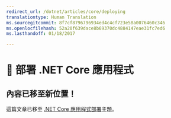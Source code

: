 ```yaml
---
redirect_url: /dotnet/articles/core/deploying
translationtype: Human Translation
ms.sourcegitcommit: 8f7cf8796796934ed4c4cf723e58a0076460c346
ms.openlocfilehash: 52a20f639dace8b69370dc4884147eae31fc7ed6
ms.lasthandoff: 01/18/2017

---
```


# <a name="-deploying-net-core-applications"></a>🔧 部署 .NET Core 應用程式

## <a name="content-moved"></a>內容已移至新位置！
這篇文章已移至 [.NET Core 應用程式部署](index.md)主題。
